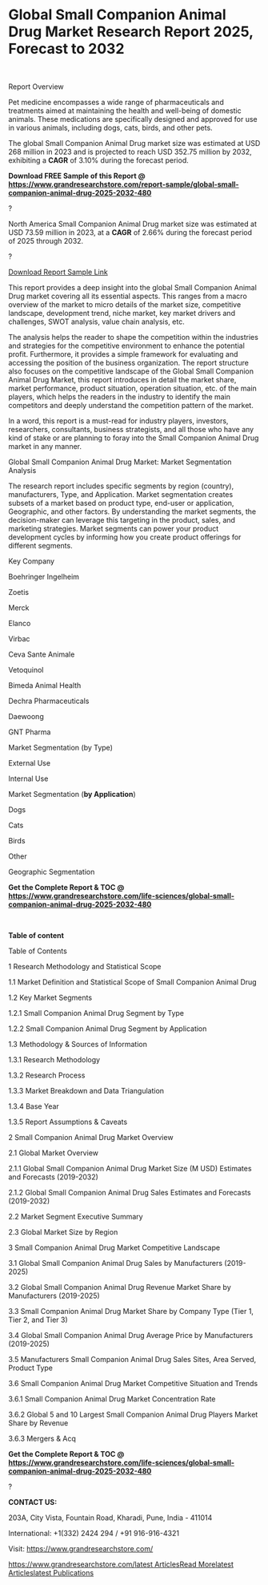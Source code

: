 <h1>Global Small Companion Animal Drug Market Research Report 2025, Forecast to 2032</h1><br/><p>Report Overview</p>
 
 
 
 <p>Pet medicine encompasses a wide range of pharmaceuticals and treatments aimed at maintaining the health and well-being of domestic animals. These medications are specifically designed and approved for use in various animals, including dogs, cats, birds, and other pets.</p>
 
 
 
 <p>The global Small Companion Animal Drug market size was estimated at USD 268 million in 2023 and is projected to reach USD 352.75 million by 2032, exhibiting a <strong>CAGR</strong> of 3.10% during the forecast period.</p>
 
 
 
 <div><b>Download FREE Sample of this Report @ <a href="https://www.grandresearchstore.com/report-sample/global-small-companion-animal-drug-2025-2032-480">https://www.grandresearchstore.com/report-sample/global-small-companion-animal-drug-2025-2032-480</a></b></div>
 
 
 
 <p>? </p>
 
 
 
 <p>North America Small Companion Animal Drug market size was estimated at USD 73.59 million in 2023, at a <strong>CAGR</strong> of 2.66% during the forecast period of 2025 through 2032.</p>
 
 
 
 <p>? </p>
 
 
 
 <p><a href="https://www.grandresearchstore.com/mr-admin/report-sample/global-small-companion-animal-drug-2025-2032-480">Download Report Sample Link</a></p>
 
 
 
 <p>This report provides a deep insight into the global Small Companion Animal Drug market covering all its essential aspects. This ranges from a macro overview of the market to micro details of the market size, competitive landscape, development trend, niche market, key market drivers and challenges, SWOT analysis, value chain analysis, etc.</p>
 
 
 
 <p>The analysis helps the reader to shape the competition within the industries and strategies for the competitive environment to enhance the potential profit. Furthermore, it provides a simple framework for evaluating and accessing the position of the business organization. The report structure also focuses on the competitive landscape of the Global Small Companion Animal Drug Market, this report introduces in detail the market share, market performance, product situation, operation situation, etc. of the main players, which helps the readers in the industry to identify the main competitors and deeply understand the competition pattern of the market.</p>
 
 
 
 <p>In a word, this report is a must-read for industry players, investors, researchers, consultants, business strategists, and all those who have any kind of stake or are planning to foray into the Small Companion Animal Drug market in any manner.</p>
 
 
 
 <p>Global Small Companion Animal Drug Market: Market Segmentation Analysis</p>
 
 
 
 <p>The research report includes specific segments by region (country), manufacturers, Type, and Application. Market segmentation creates subsets of a market based on product type, end-user or application, Geographic, and other factors. By understanding the market segments, the decision-maker can leverage this targeting in the product, sales, and marketing strategies. Market segments can power your product development cycles by informing how you create product offerings for different segments.</p>
 
 
 
 <p>Key Company</p>
 
 
 
 <p>Boehringer Ingelheim</p>
 
 
 
 <p>Zoetis</p>
 
 
 
 <p>Merck</p>
 
 
 
 <p>Elanco</p>
 
 
 
 <p>Virbac</p>
 
 
 
 <p>Ceva Sante Animale</p>
 
 
 
 <p>Vetoquinol</p>
 
 
 
 <p>Bimeda Animal Health</p>
 
 
 
 <p>Dechra Pharmaceuticals</p>
 
 
 
 <p>Daewoong</p>
 
 
 
 <p>GNT Pharma</p>
 
 
 
 <p>Market Segmentation (by Type)</p>
 
 
 
 <p>External Use</p>
 
 
 
 <p>Internal Use</p>
 
 
 
 <p>Market Segmentation (<strong>by Application</strong>)</p>
 
 
 
 <p>Dogs</p>
 
 
 
 <p>Cats</p>
 
 
 
 <p>Birds</p>
 
 
 
 <p>Other</p>
 
 
 
 <p>Geographic Segmentation</p>
 
 
 
 <div><b>Get the Complete Report & TOC @ <a href="https://www.grandresearchstore.com/life-sciences/global-small-companion-animal-drug-2025-2032-480">https://www.grandresearchstore.com/life-sciences/global-small-companion-animal-drug-2025-2032-480</a></b></div>
 
 
 
 <p><br />
 
 <b>Table of content</b></p>
 
 
 
 <p>Table of Contents<br />
 
 1 Research Methodology and Statistical Scope<br />
 
 1.1 Market Definition and Statistical Scope of Small Companion Animal Drug<br />
 
 1.2 Key Market Segments<br />
 
 1.2.1 Small Companion Animal Drug Segment by Type<br />
 
 1.2.2 Small Companion Animal Drug Segment by Application<br />
 
 1.3 Methodology & Sources of Information<br />
 
 1.3.1 Research Methodology<br />
 
 1.3.2 Research Process<br />
 
 1.3.3 Market Breakdown and Data Triangulation<br />
 
 1.3.4 Base Year<br />
 
 1.3.5 Report Assumptions & Caveats<br />
 
 2 Small Companion Animal Drug Market Overview<br />
 
 2.1 Global Market Overview<br />
 
 2.1.1 Global Small Companion Animal Drug Market Size (M USD) Estimates and Forecasts (2019-2032)<br />
 
 2.1.2 Global Small Companion Animal Drug Sales Estimates and Forecasts (2019-2032)<br />
 
 2.2 Market Segment Executive Summary<br />
 
 2.3 Global Market Size by Region<br />
 
 3 Small Companion Animal Drug Market Competitive Landscape<br />
 
 3.1 Global Small Companion Animal Drug Sales by Manufacturers (2019-2025)<br />
 
 3.2 Global Small Companion Animal Drug Revenue Market Share by Manufacturers (2019-2025)<br />
 
 3.3 Small Companion Animal Drug Market Share by Company Type (Tier 1, Tier 2, and Tier 3)<br />
 
 3.4 Global Small Companion Animal Drug Average Price by Manufacturers (2019-2025)<br />
 
 3.5 Manufacturers Small Companion Animal Drug Sales Sites, Area Served, Product Type<br />
 
 3.6 Small Companion Animal Drug Market Competitive Situation and Trends<br />
 
 3.6.1 Small Companion Animal Drug Market Concentration Rate<br />
 
 3.6.2 Global 5 and 10 Largest Small Companion Animal Drug Players Market Share by Revenue<br />
 
 3.6.3 Mergers & Acq</p>
 
 
 
 <div><b>Get the Complete Report & TOC @ <a href="https://www.grandresearchstore.com/life-sciences/global-small-companion-animal-drug-2025-2032-480">https://www.grandresearchstore.com/life-sciences/global-small-companion-animal-drug-2025-2032-480</a></b></div>
 
 
 
 <p>? </p>
 
 
 
 <p><b>CONTACT US:</b><br />
 
 203A, City Vista, Fountain Road, Kharadi, Pune, India - 411014<br />
 
 International: +1(332) 2424 294 / +91 916-916-4321<br />
 
 Visit: <a href="https://www.grandresearchstore.com/">https://www.grandresearchstore.com/</a><br />
 
 <a href="https://gyeongbokgung.com">https://www.grandresearchstore.com/</a><a href="https://hallyeomaritime.com">latest Articles</a><a href="https://jingwansa.com">Read More</a><a href="https://nguoiviet.jp/">latest Articles</a><a href="https://www.intelmarketresearch.com/">latest Publications</a></p>